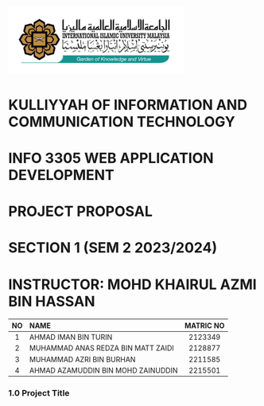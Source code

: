 # <img src="./logo IIUM.png" width="70%">
# KULLIYYAH OF INFORMATION AND COMMUNICATION TECHNOLOGY
# INFO 3305 WEB APPLICATION DEVELOPMENT
# PROJECT PROPOSAL
# SECTION 1 (SEM 2 2023/2024)
# INSTRUCTOR: MOHD KHAIRUL AZMI BIN HASSAN
| NO  | NAME                                | MATRIC NO |
|:---:|                :---                 |   :---:   |
| 1   | AHMAD IMAN BIN TURIN                | 2123349   |
| 2   | MUHAMMAD ANAS REDZA BIN MATT ZAIDI  | 2128877   |
| 3   | MUHAMMAD AZRI BIN BURHAN            | 2211585   |
| 4   | AHMAD AZAMUDDIN BIN MOHD ZAINUDDIN  | 2215501   |
### 1.0 Project Title
